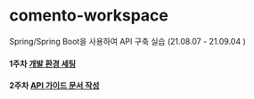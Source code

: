 # comento-workspace
Spring/Spring Boot을 사용하여 API 구축 실습 (21.08.07 - 21.09.04 )

#### 1주차 [개발 환경 세팅](https://github.com/noohk329/comento-workspace/tree/main/%5B1%EC%A3%BC%EC%B0%A8%5D%20%EA%B0%9C%EB%B0%9C%ED%99%98%EA%B2%BD%EC%84%B8%ED%8C%85)

#### 2주차 [API 가이드 문서 작성](https://github.com/noohk329/comento-workspace/tree/main/%5B2%EC%A3%BC%EC%B0%A8%5D%20API%20%EA%B0%80%EC%9D%B4%EB%93%9C%20%EB%AC%B8%EC%84%9C)


